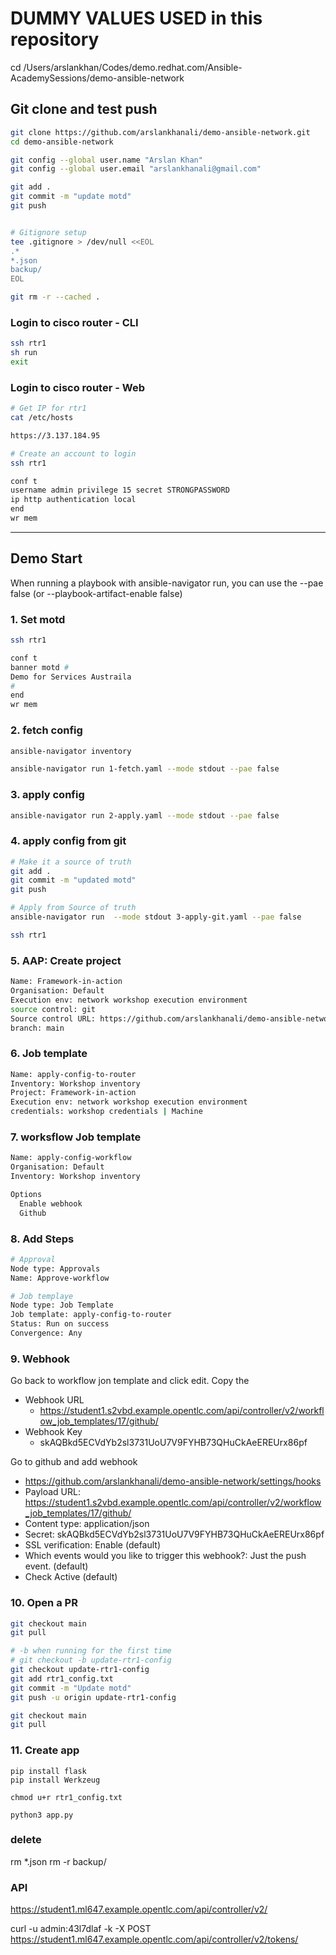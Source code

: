 # DUMMY VALUES USED in this repository

cd /Users/arslankhan/Codes/demo.redhat.com/Ansible-AcademySessions/demo-ansible-network

## Git clone and test push

```sh
git clone https://github.com/arslankhanali/demo-ansible-network.git
cd demo-ansible-network

git config --global user.name "Arslan Khan"
git config --global user.email "arslankhanali@gmail.com"

git add .
git commit -m "update motd"
git push


# Gitignore setup
tee .gitignore > /dev/null <<EOL
.*
*.json
backup/
EOL

git rm -r --cached .

```

### Login to cisco router - CLI
```sh
ssh rtr1
sh run
exit
```

### Login to cisco router - Web
```sh
# Get IP for rtr1
cat /etc/hosts

https://3.137.184.95

# Create an account to login
ssh rtr1

conf t
username admin privilege 15 secret STRONGPASSWORD
ip http authentication local
end
wr mem
```
---

## Demo Start
When running a playbook with ansible-navigator run, you can use the --pae false (or --playbook-artifact-enable false)

### 1. Set motd
```sh
ssh rtr1

conf t
banner motd #
Demo for Services Austraila
#
end
wr mem
```

### 2. fetch config
```sh
ansible-navigator inventory

ansible-navigator run 1-fetch.yaml --mode stdout --pae false
```

### 3. apply config
```sh
ansible-navigator run 2-apply.yaml --mode stdout --pae false
```

### 4. apply config from git
```sh
# Make it a source of truth
git add .
git commit -m "updated motd"
git push

# Apply from Source of truth
ansible-navigator run  --mode stdout 3-apply-git.yaml --pae false

ssh rtr1

```

### 5. AAP: Create project
```sh
Name: Framework-in-action
Organisation: Default
Execution env: network workshop execution environment
source control: git
Source control URL: https://github.com/arslankhanali/demo-ansible-network
branch: main 
```

### 6. Job template
```sh
Name: apply-config-to-router
Inventory: Workshop inventory
Project: Framework-in-action
Execution env: network workshop execution environment
credentials: workshop credentials | Machine

```

### 7. worksflow Job template
```sh
Name: apply-config-workflow
Organisation: Default
Inventory: Workshop inventory

Options
  Enable webhook
  Github
```

### 8. Add Steps
```sh
# Approval
Node type: Approvals
Name: Approve-workflow

# Job templaye
Node type: Job Template
Job template: apply-config-to-router
Status: Run on success
Convergence: Any

```

### 9. Webhook
Go back to workflow jon template and click edit. Copy the 
- Webhook URL
  - https://student1.s2vbd.example.opentlc.com/api/controller/v2/workflow_job_templates/17/github/
- Webhook Key
  - skAQBkd5ECVdYb2sl3731UoU7V9FYHB73QHuCkAeEREUrx86pf

Go to github and add webhook
- https://github.com/arslankhanali/demo-ansible-network/settings/hooks
- Payload URL: https://student1.s2vbd.example.opentlc.com/api/controller/v2/workflow_job_templates/17/github/
- Content type: application/json
- Secret: skAQBkd5ECVdYb2sl3731UoU7V9FYHB73QHuCkAeEREUrx86pf
- SSL verification: Enable (default)
- Which events would you like to trigger this webhook?: Just the push event. (default)
- Check Active (default)


### 10. Open a PR
```sh
git checkout main
git pull

# -b when running for the first time 
# git checkout -b update-rtr1-config
git checkout update-rtr1-config
git add rtr1_config.txt
git commit -m "Update motd"
git push -u origin update-rtr1-config

git checkout main
git pull
```

### 11. Create app
``````
pip install flask
pip install Werkzeug

chmod u+r rtr1_config.txt

python3 app.py

``````
### delete
rm *.json
rm -r backup/



### API
https://student1.ml647.example.opentlc.com/api/controller/v2/

curl -u admin:43l7dlaf -k -X POST https://student1.ml647.example.opentlc.com/api/controller/v2/tokens/
